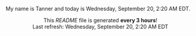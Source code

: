 My name is Tanner and today is Wednesday, September 20, 2:20 AM EDT.

<p align="center">This <i>README</i> file is generated <b>every 3 hours</b>!</br>Last refresh: Wednesday, September 20, 2:20 AM EDT<br /></p>
